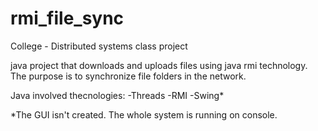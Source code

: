 rmi_file_sync
=============

College - Distributed systems class project

java project that downloads and uploads files using java rmi technology. The purpose is to synchronize file folders in the network.

Java involved thecnologies:
-Threads
-RMI
-Swing*

*The GUI isn't created. The whole system is running on console.
